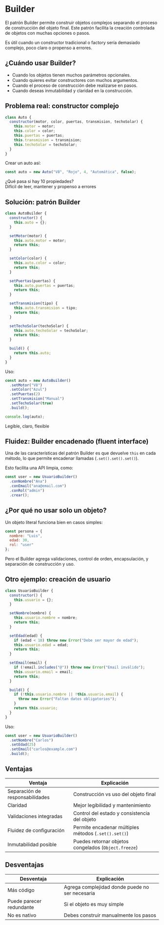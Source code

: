 # **Builder**

El patrón Builder permite construir objetos complejos separando el proceso de construcción del objeto final. Este patrón facilita la creación controlada de objetos con muchas opciones o pasos.

Es útil cuando un constructor tradicional o factory sería demasiado complejo, poco claro o propenso a errores.



## ¿Cuándo usar Builder?

- Cuando los objetos tienen muchos parámetros opcionales.
- Cuando quieres evitar constructores con muchos argumentos.
- Cuando el proceso de construcción debe realizarse en pasos.
- Cuando deseas inmutabilidad y claridad en la construcción.



## Problema real: constructor complejo

```js
class Auto {
  constructor(motor, color, puertas, transmision, techoSolar) {
    this.motor = motor;
    this.color = color;
    this.puertas = puertas;
    this.transmision = transmision;
    this.techoSolar = techoSolar;
  }
}  
```

Crear un auto así:
```js
const auto = new Auto("V8", "Rojo", 4, "Automática", false);
```
¿Qué pasa si hay 10 propiedades?  
Difícil de leer, mantener y propenso a errores



## Solución: patrón Builder

```js
class AutoBuilder {
  constructor() {
    this.auto = {};
  }

  setMotor(motor) {
    this.auto.motor = motor;
    return this;
  }

  setColor(color) {
    this.auto.color = color;
    return this;
  }

  setPuertas(puertas) {
    this.auto.puertas = puertas;
    return this;
  }

  setTransmision(tipo) {
    this.auto.transmision = tipo;
    return this;
  }

  setTechoSolar(techoSolar) {
    this.auto.techoSolar = techoSolar;
    return this;
  }

  build() {
    return this.auto;
  }
}
```

Uso:
```js
const auto = new AutoBuilder()
  .setMotor("V8")
  .setColor("Azul")
  .setPuertas(2)
  .setTransmision("Manual")
  .setTechoSolar(true)
  .build();

console.log(auto);
```
Legible, claro, flexible



## Fluidez: Builder encadenado (fluent interface)

Una de las características del patrón Builder es que devuelve `this` en cada método, lo que permite encadenar llamadas (`.set().set().set()`).

Esto facilita una API limpia, como:
```js
const user = new UsuarioBuilder()
  .conNombre("Ana")
  .conEmail("ana@email.com")
  .conRol("admin")
  .crear();
```



## ¿Por qué no usar solo un objeto?

Un objeto literal funciona bien en casos simples:
```js
const persona = {
  nombre: "Luis",
  edad: 30,
  rol: "user"
};
```
Pero el Builder agrega validaciones, control de orden, encapsulación, y separación de construcción y uso.



## Otro ejemplo: creación de usuario

```js
class UsuarioBuilder {
  constructor() {
    this.usuario = {};
  }

  setNombre(nombre) {
    this.usuario.nombre = nombre;
    return this;
  }

  setEdad(edad) {
    if (edad < 18) throw new Error("Debe ser mayor de edad");
    this.usuario.edad = edad;
    return this;
  }

  setEmail(email) {
    if (!email.includes("@")) throw new Error("Email inválido");
    this.usuario.email = email;
    return this;
  }

  build() {
    if (!this.usuario.nombre || !this.usuario.email) {
      throw new Error("Faltan datos obligatorios");
    }
    return this.usuario;
  }
}
```

Uso:
```js
const user = new UsuarioBuilder()
  .setNombre("Carlos")
  .setEdad(25)
  .setEmail("carlos@example.com")
  .build();
```



## Ventajas

| Ventaja                         | Explicación                                          |
| ------------------------------- | ---------------------------------------------------- |
| Separación de responsabilidades | Construcción vs uso del objeto final                 |
| Claridad                        | Mejor legibilidad y mantenimiento                    |
| Validaciones integradas         | Control del estado y consistencia del objeto         |
| Fluidez de configuración        | Permite encadenar múltiples métodos (`.set().set()`) |
| Inmutabilidad posible           | Puedes retornar objetos congelados (`Object.freeze`) |



## Desventajas

| Desventaja               | Explicación                                     |
| ------------------------ | ----------------------------------------------- |
| Más código               | Agrega complejidad donde puede no ser necesaria |
| Puede parecer redundante | Si el objeto es muy simple                      |
| No es nativo             | Debes construir manualmente los pasos           |